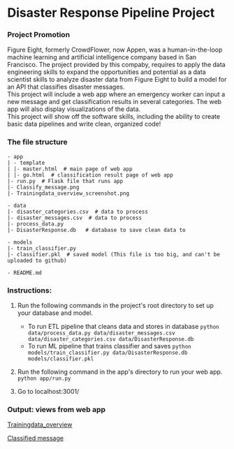 # Disaster Response Pipeline Project

### Project Promotion  

Figure Eight, formerly CrowdFlower, now Appen, was a human-in-the-loop machine learning and artificial intelligence company based in San Francisco. The project provided by this compaby, requires to apply the data engineering skills to expand the opportunities and potential as a data scientist skills to analyze disaster data from Figure Eight to build a model for an API that classifies disaster messages.    
This project will include a web app where an emergency worker can input a new message and get classification results in several categories. The web app will also display visualizations of the data.   
This project will show off the software skills, including the ability to create basic data pipelines and write clean, organized code!

### The file structure
```
- app  
| - template  
| |- master.html  # main page of web app  
| |- go.html  # classification result page of web app  
|- run.py  # Flask file that runs app  
|- Classify_message.png  
|- Trainingdata_overview_screenshot.png  

- data  
|- disaster_categories.csv  # data to process   
|- disaster_messages.csv  # data to process  
|- process_data.py  
|- DisasterResponse.db   # database to save clean data to  

- models  
|- train_classifier.py  
|- classifier.pkl  # saved model (This file is too big, and can't be uploaded to github)  

- README.md  
```

### Instructions:
1. Run the following commands in the project's root directory to set up your database and model.

    - To run ETL pipeline that cleans data and stores in database
        `python data/process_data.py data/disaster_messages.csv data/disaster_categories.csv data/DisasterResponse.db`
    - To run ML pipeline that trains classifier and saves
        `python models/train_classifier.py data/DisasterResponse.db models/classifier.pkl`

2. Run the following command in the app's directory to run your web app.
    `python app/run.py`

3. Go to localhost:3001/

### Output: views from web app 

[Trainingdata_overview](https://github.com/XueWang2019/Disaster_Response_Pipeline/blob/master/app/Trainingdata_overview_screenshot.png)

[Classified message](https://github.com/XueWang2019/Disaster_Response_Pipeline/blob/master/app/Classify_message.png)

